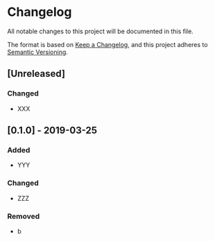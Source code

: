 # Changelog
All notable changes to this project will be documented in this file.

The format is based on [Keep a Changelog](https://keepachangelog.com/en/1.0.0/),
and this project adheres to [Semantic Versioning](https://semver.org/spec/v2.0.0.html).

## [Unreleased]
### Changed
- XXX

## [0.1.0] - 2019-03-25
### Added
- YYY

### Changed
- ZZZ

### Removed
- b
